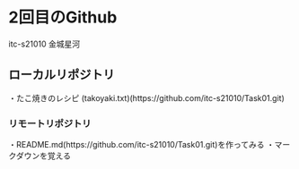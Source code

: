 <h1>2回目のGithub</h1>
itc-s21010
金城星河
<h2>ローカルリポジトリ</h2>
・たこ焼きのレシピ
(takoyaki.txt)(https://github.com/itc-s21010/Task01.git)
<h3>リモートリポジトリ</h3>
・README.md(https://github.com/itc-s21010/Task01.git)を作ってみる
・マークダウンを覚える
